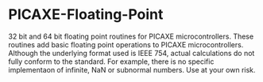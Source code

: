 # PICAXE-Floating-Point
32 bit and 64 bit floating point routines for PICAXE microcontrollers.
These routines add basic floating point operations to PICAXE microcontrollers. Although the underlying format used is IEEE 754, actual calculations do not fully conform to the standard. For example, there is no specific implementaon of infinite, NaN or subnormal numbers. Use at your own risk.
